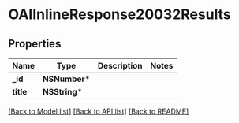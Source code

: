 # OAIInlineResponse20032Results

## Properties
Name | Type | Description | Notes
------------ | ------------- | ------------- | -------------
**_id** | **NSNumber*** |  | 
**title** | **NSString*** |  | 

[[Back to Model list]](../README.md#documentation-for-models) [[Back to API list]](../README.md#documentation-for-api-endpoints) [[Back to README]](../README.md)


